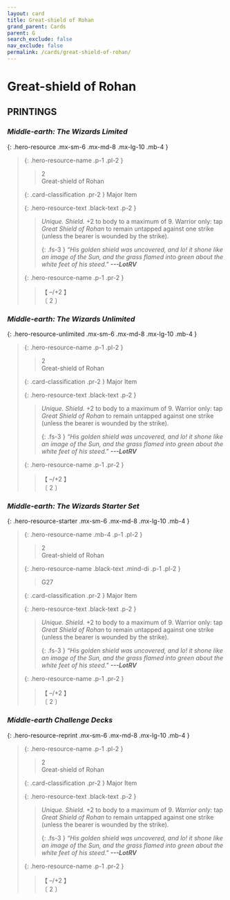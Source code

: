 ```yaml
---
layout: card
title: Great-shield of Rohan
grand_parent: Cards
parent: G
search_exclude: false
nav_exclude: false
permalink: /cards/great-shield-of-rohan/
---
```


# Great-shield of Rohan


## PRINTINGS


### _Middle-earth: The Wizards Limited_

{: .hero-resource .mx-sm-6 .mx-md-8 .mx-lg-10 .mb-4 }
> {: .hero-resource-name .p-1 .pl-2 }
> > <div class="card-mp">2</div>
> > <div class="card-name">Great-shield of Rohan</div>
>
> {: .card-classification .pr-2 }
> Major Item
>
> {: .hero-resource-text .black-text .p-2 }
> > _Unique._ _Shield._ +2 to body to a maximum of 9. Warrior only: tap _Great Shield of Rohan_ to remain untapped against one strike (unless the bearer is wounded by the strike). 
> > 
> > {: .fs-3 } 
> > _“His golden shield was uncovered, and lo! it shone like an image of the Sun, and the grass flamed into green about the white feet of his steed."_ ***---&#65279;LotRV*** 
> 
> {: .hero-resource-name .p-1 .pr-2 }
> > <div class="card-shield">【 &ndash;/+2 】</div>
> > <div class="card-corruption">〔 2 〕</div>

### _Middle-earth: The Wizards Unlimited_

{: .hero-resource-unlimited .mx-sm-6 .mx-md-8 .mx-lg-10 .mb-4 }
> {: .hero-resource-name .p-1 .pl-2 }
> > <div class="card-mp">2</div>
> > <div class="card-name">Great-shield of Rohan</div>
>
> {: .card-classification .pr-2 }
> Major Item
>
> {: .hero-resource-text .black-text .p-2 }
> > _Unique._ _Shield._ +2 to body to a maximum of 9. Warrior only: tap _Great Shield of Rohan_ to remain untapped against one strike (unless the bearer is wounded by the strike). 
> > 
> > {: .fs-3 } 
> > _“His golden shield was uncovered, and lo! it shone like an image of the Sun, and the grass flamed into green about the white feet of his steed."_ ***---&#65279;LotRV*** 
> 
> {: .hero-resource-name .p-1 .pr-2 }
> > <div class="card-shield">【 &ndash;/+2 】</div>
> > <div class="card-corruption">〔 2 〕</div>

### _Middle-earth: The Wizards Starter Set_

{: .hero-resource-starter .mx-sm-6 .mx-md-8 .mx-lg-10 .mb-4 }
> {: .hero-resource-name .mb-4 .p-1 .pl-2 }
> > <div class="card-mp">2</div>
> > <div class="card-name">Great-shield of Rohan</div>
>
> {: .hero-resource-name .black-text .mind-di .p-1 .pl-2 }
> > <span class="red-text">G27</span>
>
> {: .card-classification .pr-2 }
> Major Item
>
> {: .hero-resource-text .black-text .p-2 }
> > _Unique._ _Shield._ +2 to body to a maximum of 9. Warrior only: tap _Great Shield of Rohan_ to remain untapped against one strike (unless the bearer is wounded by the strike). 
> > 
> > {: .fs-3 } 
> > _“His golden shield was uncovered, and lo! it shone like an image of the Sun, and the grass flamed into green about the white feet of his steed."_ ***---&#65279;LotRV*** 
> 
> {: .hero-resource-name .p-1 .pr-2 }
> > <div class="card-shield">【 &ndash;/+2 】</div>
> > <div class="card-corruption">〔 2 〕</div>

### _Middle-earth Challenge Decks_

{: .hero-resource-reprint .mx-sm-6 .mx-md-8 .mx-lg-10 .mb-4 }
> {: .hero-resource-name .p-1 .pl-2 }
> > <div class="card-mp">2</div>
> > <div class="card-name">Great-shield of Rohan</div>
>
> {: .card-classification .pr-2 }
> Major Item
>
> {: .hero-resource-text .black-text .p-2 }
> > _Unique._ _Shield._ +2 to body to a maximum of 9. _Warrior only:_ tap _Great Shield of Rohan_ to remain untapped against one strike (unless the bearer is wounded by the strike). 
> > 
> > {: .fs-3 } 
> > _“His golden shield was uncovered, and lo! it shone like an image of the Sun, and the grass flamed into green about the white feet of his steed."_ ***---&#65279;LotRV*** 
> 
> {: .hero-resource-name .p-1 .pr-2 }
> > <div class="card-shield">【 &ndash;/+2 】</div>
> > <div class="card-corruption">〔 2 〕</div>
